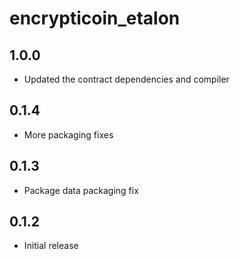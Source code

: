 # encrypticoin_etalon

## 1.0.0
- Updated the contract dependencies and compiler

## 0.1.4
- More packaging fixes

## 0.1.3
- Package data packaging fix

## 0.1.2
- Initial release
